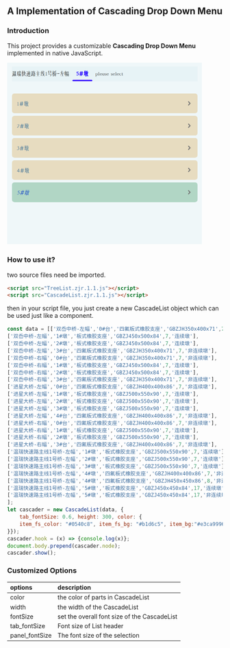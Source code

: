 ## A Implementation of Cascading Drop Down Menu

### Introduction

This project provides a customizable **Cascading Drop Down Menu** implemented in native JavaScript.

<img src="pic.png" style="zoom:55%;" />

### How to use it?

two source files need be imported.

```html
<script src="TreeList.zjr.1.1.js"></script>
<script src="CascadeList.zjr.1.1.js"></script>
```

then in your script file, you just create a new CascadeList object which can be used just like a component.

```javascript
const data = [['双岙中桥-左幅','0#台','四氟板式橡胶支座','GBZJH350x400x71',7,'非连续墩'],
['双岙中桥-左幅','1#墩','板式橡胶支座','GBZJ450x500x84',7,'连续墩'],
['双岙中桥-左幅','2#墩','板式橡胶支座','GBZJ450x500x84',7,'连续墩'],
['双岙中桥-左幅','3#台','四氟板式橡胶支座','GBZJH350x400x71',7,'非连续墩'],
['双岙中桥-右幅','0#台','四氟板式橡胶支座','GBZJH350x400x71',7,'非连续墩'],
['双岙中桥-右幅','1#墩','板式橡胶支座','GBZJ450x500x84',7,'连续墩'],
['双岙中桥-右幅','2#墩','板式橡胶支座','GBZJ450x500x84',7,'连续墩'],
['双岙中桥-右幅','3#台','四氟板式橡胶支座','GBZJH350x400x71',7,'非连续墩'],
['进星大桥-左幅','0#台','四氟板式橡胶支座','GBZJH400x400x86',7,'非连续墩'],
['进星大桥-左幅','1#墩','板式橡胶支座','GBZJ500x550x90',7,'连续墩'],
['进星大桥-左幅','2#墩','板式橡胶支座','GBZJ500x550x90',7,'连续墩'],
['进星大桥-左幅','3#墩','板式橡胶支座','GBZJ500x550x90',7,'连续墩'],
['进星大桥-左幅','4#台','四氟板式橡胶支座','GBZJH400x400x86',7,'非连续墩'],
['进星大桥-右幅','0#台','四氟板式橡胶支座','GBZJH400x400x86',7,'非连续墩'],
['进星大桥-右幅','1#墩','板式橡胶支座','GBZJ500x550x90',7,'连续墩'],
['进星大桥-右幅','2#墩','板式橡胶支座','GBZJ500x550x90',7,'连续墩'],
['进星大桥-右幅','3#台','四氟板式橡胶支座','GBZJH400x400x86',7,'非连续墩'],
['温瑞快速路主线1号桥-左幅','1#墩','板式橡胶支座','GBZJ500x550x90',7,'连续墩'],
['温瑞快速路主线1号桥-左幅','2#墩','板式橡胶支座','GBZJ500x550x90',7,'连续墩'],
['温瑞快速路主线1号桥-左幅','3#墩','板式橡胶支座','GBZJ500x550x90',7,'连续墩'],
['温瑞快速路主线1号桥-左幅','4#墩','四氟板式橡胶支座','GBZJH400x400x86',7,'非连续墩'],
['温瑞快速路主线1号桥-左幅','4#墩','四氟板式橡胶支座','GBZJH450x450x86',8,'非连续墩'],
['温瑞快速路主线1号桥-左幅','5#墩','板式橡胶支座','GBZJ450x450x84',17,'连续墩'],
['温瑞快速路主线1号桥-左幅','5#墩','板式橡胶支座','GBZJ450x450x84',17,'非连续墩']
];
let cascader = new CascadeList(data, {
    tab_fontSize: 0.6, height: 300, color: {
    item_fs_color: "#0540c8", item_fs_bg: "#b1d6c5", item_bg:"#e3ca9996", item_color: "#377097"
}});
cascader.hook = (x) => {console.log(x)};
document.body.prepend(cascader.node);
cascader.show();
```

### Customized Options


| options        | description                                  |
| :------------- | :------------------------------------------- |
| color          | the color of parts in CascadeList            |
| width          | the width of the CascadeList                 |
| fontSize       | set the overall font size of the CascadeList |
| tab_fontSize   | Font size of List header                     |
| panel_fontSize | The font size of the selection               |
